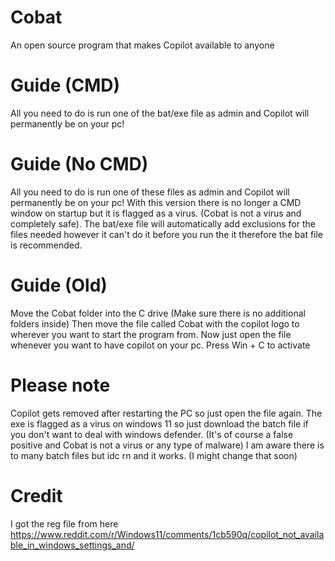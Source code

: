 # Cobat
An open source program that makes Copilot available to anyone



# Guide (CMD)
All you need to do is run one of the bat/exe file as admin and Copilot will permanently be on your pc!

# Guide (No CMD)
All you need to do is run one of these files as admin and Copilot will permanently be on your pc!
With this version there is no longer a CMD window on startup but it is flagged as a virus. (Cobat is not a virus and completely safe). The bat/exe file will automatically add exclusions for the files needed however it can't do it before you run the it therefore the bat file is recommended.



# Guide (Old)
Move the Cobat folder into the C drive (Make sure there is no additional folders inside)
Then move the file called Cobat with the copilot logo to wherever you want to start the program from. 
Now just open the file whenever you want to have copilot on your pc. 
Press Win + C to activate



# Please note 
Copilot gets removed after restarting the PC so just open the file again. 
The exe is flagged as a virus on windows 11 so just download the batch file if you don't want to deal with windows defender. (It's of course a false positive and Cobat is not a virus or any type of malware)
I am aware there is to many batch files but idc rn and it works. 
(I might change that soon)



# Credit
I got the reg file from here https://www.reddit.com/r/Windows11/comments/1cb590q/copilot_not_available_in_windows_settings_and/
